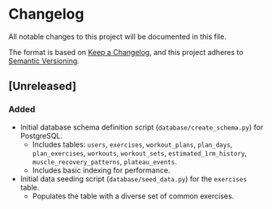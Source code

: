 # Changelog

All notable changes to this project will be documented in this file.

The format is based on [Keep a Changelog](https://keepachangelog.com/en/1.0.0/),
and this project adheres to [Semantic Versioning](https://semver.org/spec/v2.0.0.html).

## [Unreleased]

### Added
- Initial database schema definition script (`database/create_schema.py`) for PostgreSQL.
  - Includes tables: `users`, `exercises`, `workout_plans`, `plan_days`, `plan_exercises`, `workouts`, `workout_sets`, `estimated_1rm_history`, `muscle_recovery_patterns`, `plateau_events`.
  - Includes basic indexing for performance.
- Initial data seeding script (`database/seed_data.py`) for the `exercises` table.
  - Populates the table with a diverse set of common exercises.
